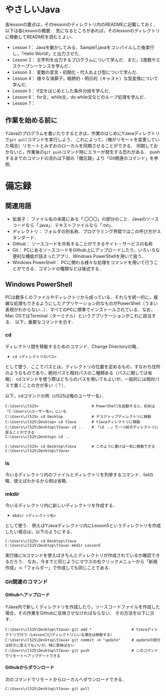 # やさしいJava

各lessonの要点は，そのlessonのディレクトリ内のREADMEに記載しておく．
以下は各Lessonの概要．
気になるところがあれば，そのlessonのディレクトリに移動してREADMEを読むとよい．
- Lesson 1：
    Javaを動かしてみる．Sample1.javaをコンパイルした後実行し，「Hello World!」と出力させた．
- Lesson 2：
    文字列を出力するプログラムについて学んだ．また，2進数やエスケープシーケンスを学んだ．
- Lesson 3：
    変数の宣言・初期化・代入および型について学んだ．
- Lesson 4：
    様々な演算子，暗黙的・明示的（キャスト）な型変換について学んだ．
- Lesson 5：
    if文をはじめとした条件分岐を学んだ．
- Lesson 6：
    for文，while文，do while文などのループ処理を学んだ．
- Lesson 7：

## 作業を始める前に
YJavaのプログラムを書いたりするときは，作業のはじめにYJavaディレクトリで`git pull`コマンドを実行しよう．
これによって，（俺がリモートを変更していた場合）リモートとみずおのローカルを同期させることができる．
同期しておかないと，作業後の`git push`コマンド時にエラーが発生する恐れがある．
pushするまでのコマンドの流れは下部の「備忘録」より「Git関連のコマンド」を参照．

# 備忘録


## 関連用語
- 拡張子：
    ファイル名の末尾にある「.〇〇〇」の部分のこと．Javaのソースコードなら「.java」．テキストファイルなら「.txt」．
- ディレクトリ：
    フォルダの別名称．プログラミング界隈ではこの呼び方がスタンダード．
- Github：
    ソースコードを共有することができるサイト・サービスの名称
- Git：
    PCにあるソースコードをGithub上にアップロードしたり，いろいろな便利な機能が詰まったアプリ．Windows PowerShellを用いて扱う．
- Windows PowerShell：
    PCに関わる様々な処理をコマンドを用いて行うことができる．コマンドの種類などは後述する．


## Windows PowerShell
PCは数多くのファイルやディレクトリから成っている．それらを統一的に，複雑な処理もできるようにしたアプリケーション的なものがPowerShell（うまい表現がわからない...）．すべてのPCに標準でインストールされている．なお，Mac OSではTerminal（ターミナル）というアプリケーションがこれに該当する．
以下，重要なコマンドを示す．

### cd
ディレクトリ間を移動するためのコマンド．Change Directoryの略．

- `cd <ディレクトリのパス>`

として使う．ここでパスとは，ディレクトリの位置を定めるもの，すなわち住所のようなものであり，絶対パスと相対パスの二種類ある（パスに関しては省略）．cdコマンドを使う際はどちらのパスを用いてもよいが，一般的には相対パスで書くことの方が多い（？）．

以下，cdコマンドの例（cl525は俺のユーザー名）．
```
C:\Users\cl525>                        # PowerShellを起動すると，初めは「C:\Users\<ユーザー名>」にいる
C:\Users\cl525> cd Desktop             # デスクトップディレクトリに移動
C:\Users\cl525\Desktop> cd YJava       # YJavaディレクトリに移動
C:\Users\cl525\Desktop\YJava> cd ..    # 「cd ..」で一つ前のディレクトリに戻ることができる
C:\Users\cl525\Desktop> cd ..

C:\Users\cl525> cd Desktop\YJava       # このように書けば一気に移動できる
C:\Users\cl525\Desktop\YJava>
```

### ls
今いるディレクトリ内のファイルとディレクトリを列挙するコマンド．listの略．使えばわかるから例は省略．

### mkdir
今いるディレクトリ内に新しいディレクトリを作成する．

- `mkdir <ディレクトリ名>`

として使う．
例えばYJavaディレクトリ内にLesson5というディレクトリを作成したい場合は，以下のようにする．
```
C:\Users\cl525> cd Desktop\YJava
C:\Users\cl525\Desktop\YJava> mkdir Lesson5
```

実行後にlsコマンドを使えばきちんとディレクトリが作成されているか確認できるだろう．
なお，今までと同じようにマウスの右クリックメニューから「新規作成」→「フォルダー」で作成しても同じことである．



### Git関連のコマンド
#### Githubへアップロード
YJava内で新しくディレクトリを作成したり，ソースコードファイルを作成した場合，その作業をGithubに反映させなければならない．
その方法を以下に示す．

```
C:\Users\cl525\Desktop\YJava> git add *                  # YJavaディレクトリで行う（Lesson〇〇ディレクトリにいる場合は移動する）
C:\Users\cl525\Desktop\YJava> git commit -m "update"     # updateの部分は好きに変えてもいいが，特に意味はない
C:\Users\cl525\Desktop\YJava> git push                   # このコマンドでリモートへアップデートできる
```

#### Githubからダウンロード
次のコマンドでリモートからローカルへダウンロードできる．

```
C:\Users\cl525\Desktop\YJava> git pull
```
